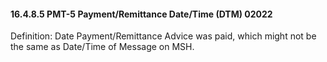 #### 16.4.8.5 PMT-5 Payment/Remittance Date/Time (DTM) 02022

Definition: Date Payment/Remittance Advice was paid, which might not be the same as Date/Time of Message on MSH.
